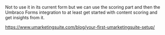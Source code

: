 Not to use it in its current form but we can use the scoring part and then the Umbraco Forms integration to at least get started with content scoring and get insights from it.

https://www.umarketingsuite.com/blog/your-first-umarketingsuite-setup/